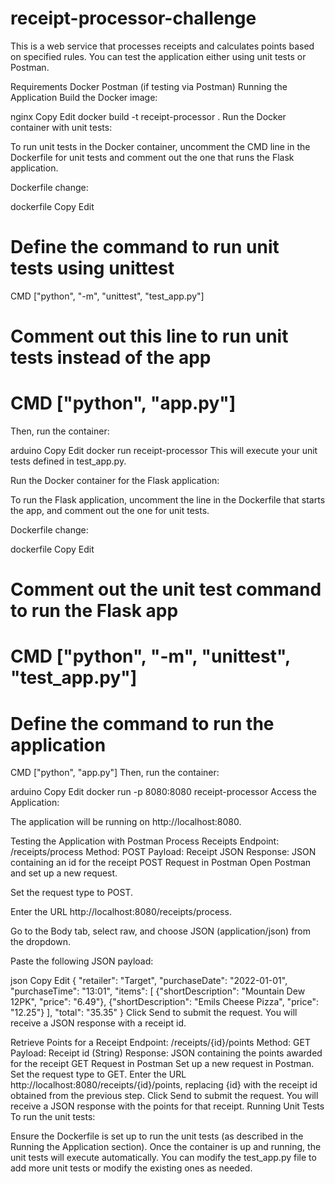 # receipt-processor-challenge

This is a web service that processes receipts and calculates points based on specified rules. You can test the application either using unit tests or Postman.

Requirements
Docker
Postman (if testing via Postman)
Running the Application
Build the Docker image:

nginx
Copy
Edit
docker build -t receipt-processor .
Run the Docker container with unit tests:

To run unit tests in the Docker container, uncomment the CMD line in the Dockerfile for unit tests and comment out the one that runs the Flask application.

Dockerfile change:

dockerfile
Copy
Edit
# Define the command to run unit tests using unittest
CMD ["python", "-m", "unittest", "test_app.py"]

# Comment out this line to run unit tests instead of the app
# CMD ["python", "app.py"]
Then, run the container:

arduino
Copy
Edit
docker run receipt-processor
This will execute your unit tests defined in test_app.py.

Run the Docker container for the Flask application:

To run the Flask application, uncomment the line in the Dockerfile that starts the app, and comment out the one for unit tests.

Dockerfile change:

dockerfile
Copy
Edit
# Comment out the unit test command to run the Flask app
# CMD ["python", "-m", "unittest", "test_app.py"]

# Define the command to run the application
CMD ["python", "app.py"]
Then, run the container:

arduino
Copy
Edit
docker run -p 8080:8080 receipt-processor
Access the Application:

The application will be running on http://localhost:8080.

Testing the Application with Postman
Process Receipts
Endpoint: /receipts/process
Method: POST
Payload: Receipt JSON
Response: JSON containing an id for the receipt
POST Request in Postman
Open Postman and set up a new request.

Set the request type to POST.

Enter the URL http://localhost:8080/receipts/process.

Go to the Body tab, select raw, and choose JSON (application/json) from the dropdown.

Paste the following JSON payload:

json
Copy
Edit
{
    "retailer": "Target",
    "purchaseDate": "2022-01-01",
    "purchaseTime": "13:01",
    "items": [
        {"shortDescription": "Mountain Dew 12PK", "price": "6.49"},
        {"shortDescription": "Emils Cheese Pizza", "price": "12.25"}
    ],
    "total": "35.35"
}
Click Send to submit the request. You will receive a JSON response with a receipt id.

Retrieve Points for a Receipt
Endpoint: /receipts/{id}/points
Method: GET
Payload: Receipt id (String)
Response: JSON containing the points awarded for the receipt
GET Request in Postman
Set up a new request in Postman.
Set the request type to GET.
Enter the URL http://localhost:8080/receipts/{id}/points, replacing {id} with the receipt id obtained from the previous step.
Click Send to submit the request. You will receive a JSON response with the points for that receipt.
Running Unit Tests
To run the unit tests:

Ensure the Dockerfile is set up to run the unit tests (as described in the Running the Application section).
Once the container is up and running, the unit tests will execute automatically.
You can modify the test_app.py file to add more unit tests or modify the existing ones as needed.
